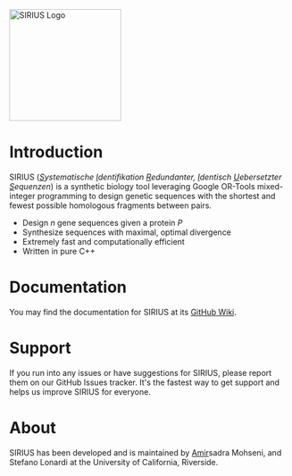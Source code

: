 <img width="200" alt="SIRIUS Logo" src="https://github.com/user-attachments/assets/c9e8c503-9cdb-41fe-b060-0f5e1aa78760">

# Introduction
SIRIUS (_<ins>S</ins>ystematische <ins>I</ins>dentifikation <ins>R</ins>edundanter, <ins>I</ins>dentisch <ins>U</ins>ebersetzter <ins>S</ins>equenzen_) is a synthetic biology tool leveraging Google OR-Tools mixed-integer programming to design genetic sequences with the shortest and fewest possible homologous fragments between pairs.

- Design _n_ gene sequences given a protein _P_
- Synthesize sequences with maximal, optimal divergence
- Extremely fast and computationally efficient
- Written in pure C++

# Documentation
You may find the documentation for SIRIUS at its [GitHub Wiki](https://github.com/AmirUCR/SIRIUS/wiki).

# Support
If you run into any issues or have suggestions for SIRIUS, please report them on our GitHub Issues tracker. It's the fastest way to get support and helps us improve SIRIUS for everyone.

# About
SIRIUS has been developed and is maintained by <ins>Amir</ins>sadra Mohseni, and Stefano Lonardi at the University of California, Riverside.

